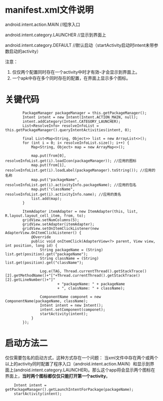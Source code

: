 
# manifest.xml文件说明
android.intent.action.MAIN	//程序入口

android.intent.category.LAUNCHER	//显示到界面上

android.intent.category.DEFAULT	//默认启动（startActivity启动时intent未带参数启动的activity）

注意：
1. 仅仅两个配置同时存在一个activity中时才有效–才会显示到界面上。
2. 一个apk中存在多个同时存在的配置，在界面上显示多个图标。


# 关键代码
```
        PackageManager packageManager = this.getPackageManager();
        Intent intent = new Intent(Intent.ACTION_MAIN, null);
        intent.addCategory(Intent.CATEGORY_LAUNCHER);  
        List<ResolveInfo> resolveInfoList = this.getPackageManager().queryIntentActivities(intent, 0);
        
        final List<Map<String, Object>> list = new ArrayList<>();
        for (int i = 0; i< resolveInfoList.size(); i++) {
            Map<String, Object> map = new ArrayMap<>();

            map.put(from[0], resolveInfoList.get(i).loadIcon(packageManager)); //应用的图标
            map.put(from[1], resolveInfoList.get(i).loadLabel(packageManager).toString()); //应用的名称
            map.put("packageName", resolveInfoList.get(i).activityInfo.packageName); //应用的包名
            map.put("className", resolveInfoList.get(i).activityInfo.name); //应用的类名
            list.add(map);
        }

        ItemAdapter itemAdapter = new ItemAdapter(this, list, R.layout.layout_cell_item, from, to);
        gridView.setNumColumns(5);
        gridView.setAdapter(itemAdapter);
        gridView.setOnItemClickListener(new AdapterView.OnItemClickListener() {
            @Override
            public void onItemClick(AdapterView<?> parent, View view, int position, long id) {
                String packageName = (String) list.get(position).get("packageName");
                String className = (String) list.get(position).get("className");

                Log.e(TAG, Thread.currentThread().getStackTrace()[2].getMethodName()+"["+Thread.currentThread().getStackTrace()[2].getLineNumber()+"]"
                        + "packageName: " + packageName
                        + ", className: " + className);

                ComponentName componet = new ComponentName(packageName, className);
                Intent intent = new Intent();
                intent.setComponent(componet);
                startActivity(intent);
            }
        });
```

# 启动方法二
仅仅需要包名的启动方式，这种方式存在一个问题：
    当xml文件中存在两个或两个以上的activity同时配置了程序入口（android.intent.action.MAIN）和显示到界面上(android.intent.category.LAUNCHER)。那么这个app将会显示两个图标在界面上，**当时两个图标都仅仅只能打开第一个activity**。
```
    Intent intent = getPackageManager().getLaunchIntentForPackage(packageName);
    startActivity(intent);
```
